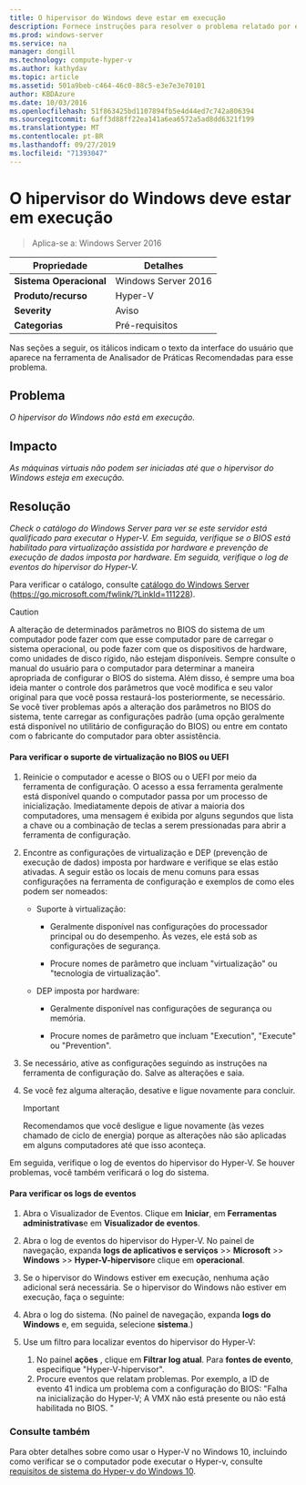 ```yaml
---
title: O hipervisor do Windows deve estar em execução
description: Fornece instruções para resolver o problema relatado por essa regra de Analisador de Práticas Recomendadas.
ms.prod: windows-server
ms.service: na
manager: dongill
ms.technology: compute-hyper-v
ms.author: kathydav
ms.topic: article
ms.assetid: 501a9beb-c464-46c0-88c5-e3e7e3e70101
author: KBDAzure
ms.date: 10/03/2016
ms.openlocfilehash: 51f863425bd1107894fb5e4d44ed7c742a806394
ms.sourcegitcommit: 6aff3d88ff22ea141a6ea6572a5ad8dd6321f199
ms.translationtype: MT
ms.contentlocale: pt-BR
ms.lasthandoff: 09/27/2019
ms.locfileid: "71393047"
---
```

# <a name="windows-hypervisor-must-be-running"></a>O hipervisor do Windows deve estar em execução

>Aplica-se a: Windows Server 2016
  
|Propriedade|Detalhes|  
|-|-|  
|**Sistema Operacional**|Windows Server 2016|  
|**Produto/recurso**|Hyper-V|  
|**Severity**|Aviso|  
|**Categorias**|Pré-requisitos|  
  
Nas seções a seguir, os itálicos indicam o texto da interface do usuário que aparece na ferramenta de Analisador de Práticas Recomendadas para esse problema.  
  
## <a name="issue"></a>Problema  
  
*O hipervisor do Windows não está em execução.*  
  
## <a name="impact"></a>Impacto  
  
*As máquinas virtuais não podem ser iniciadas até que o hipervisor do Windows esteja em execução.*  
  
## <a name="resolution"></a>Resolução  
  
*Check o catálogo do Windows Server para ver se este servidor está qualificado para executar o Hyper-V. Em seguida, verifique se o BIOS está habilitado para virtualização assistida por hardware e prevenção de execução de dados imposta por hardware. Em seguida, verifique o log de eventos do hipervisor do Hyper-V.*  
  
Para verificar o catálogo, consulte [catálogo do Windows Server](https://go.microsoft.com/fwlink/?LinkId=111228) (https://go.microsoft.com/fwlink/?LinkId=111228).  
  
> [!CAUTION]  
> A alteração de determinados parâmetros no BIOS do sistema de um computador pode fazer com que esse computador pare de carregar o sistema operacional, ou pode fazer com que os dispositivos de hardware, como unidades de disco rígido, não estejam disponíveis. Sempre consulte o manual do usuário para o computador para determinar a maneira apropriada de configurar o BIOS do sistema. Além disso, é sempre uma boa ideia manter o controle dos parâmetros que você modifica e seu valor original para que você possa restaurá-los posteriormente, se necessário. Se você tiver problemas após a alteração dos parâmetros no BIOS do sistema, tente carregar as configurações padrão (uma opção geralmente está disponível no utilitário de configuração do BIOS) ou entre em contato com o fabricante do computador para obter assistência.  
  
#### <a name="to-verify-virtualization-support-in-the-bios-or-uefi"></a>Para verificar o suporte de virtualização no BIOS ou UEFI  
  
1.  Reinicie o computador e acesse o BIOS ou o UEFI por meio da ferramenta de configuração. O acesso a essa ferramenta geralmente está disponível quando o computador passa por um processo de inicialização. Imediatamente depois de ativar a maioria dos computadores, uma mensagem é exibida por alguns segundos que lista a chave ou a combinação de teclas a serem pressionadas para abrir a ferramenta de configuração.  
  
2.  Encontre as configurações de virtualização e DEP (prevenção de execução de dados) imposta por hardware e verifique se elas estão ativadas. A seguir estão os locais de menu comuns para essas configurações na ferramenta de configuração e exemplos de como eles podem ser nomeados:  
  
    -   Suporte à virtualização:  
  
        -   Geralmente disponível nas configurações do processador principal ou do desempenho. Às vezes, ele está sob as configurações de segurança.  
  
        -   Procure nomes de parâmetro que incluam "virtualização" ou "tecnologia de virtualização".  
  
    -   DEP imposta por hardware:  
  
        -   Geralmente disponível nas configurações de segurança ou memória.  
  
        -   Procure nomes de parâmetro que incluam "Execution", "Execute" ou "Prevention".  
  
3.  Se necessário, ative as configurações seguindo as instruções na ferramenta de configuração do. Salve as alterações e saia.  
  
4.  Se você fez alguma alteração, desative e ligue novamente para concluir.  
  
    > [!IMPORTANT]  
    > Recomendamos que você desligue e ligue novamente (às vezes chamado de ciclo de energia) porque as alterações não são aplicadas em alguns computadores até que isso aconteça.  
  
Em seguida, verifique o log de eventos do hipervisor do Hyper-V. Se houver problemas, você também verificará o log do sistema.  
  
#### <a name="to-check-the-event-logs"></a>Para verificar os logs de eventos  
  
1.  Abra o Visualizador de Eventos. Clique em **Iniciar**, em **Ferramentas administrativas**e em **Visualizador de eventos**.  
  
2.  Abra o log de eventos do hipervisor do Hyper-V. No painel de navegação, expanda **logs de aplicativos e serviços** >> **Microsoft** >> **Windows** >> **Hyper-V-hipervisor**e clique em **operacional**.  
  
3.  Se o hipervisor do Windows estiver em execução, nenhuma ação adicional será necessária. Se o hipervisor do Windows não estiver em execução, faça o seguinte:  
  
4.  Abra o log do sistema. (No painel de navegação, expanda **logs do Windows** e, em seguida, selecione **sistema**.)  
  
5.  Use um filtro para localizar eventos do hipervisor do Hyper-V:   
    1. No painel **ações** , clique em **Filtrar log atual**. Para **fontes de evento**, especifique "Hyper-V-hipervisor".   
    2. Procure eventos que relatam problemas. Por exemplo, a ID de evento 41 indica um problema com a configuração do BIOS: "Falha na inicialização do Hyper-V; A VMX não está presente ou não está habilitada no BIOS. "  
  
### <a name="see-also"></a>Consulte também  
Para obter detalhes sobre como usar o Hyper-V no Windows 10, incluindo como verificar se o computador pode executar o Hyper-v, consulte [requisitos de sistema do Hyper-v do Windows 10](https://msdn.microsoft.com/virtualization/hyperv_on_windows/quick_start/walkthrough_compatibility). 


